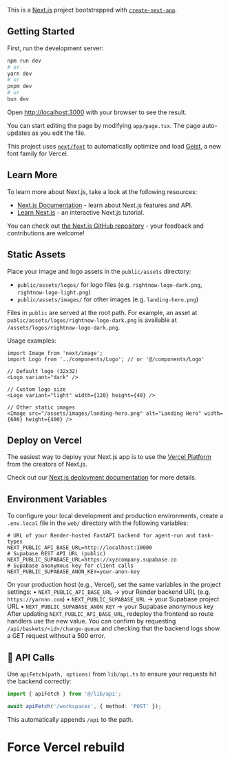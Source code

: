 This is a [Next.js](https://nextjs.org) project bootstrapped with [`create-next-app`](https://nextjs.org/docs/app/api-reference/cli/create-next-app).

## Getting Started

First, run the development server:

```bash
npm run dev
# or
yarn dev
# or
pnpm dev
# or
bun dev
```

Open [http://localhost:3000](http://localhost:3000) with your browser to see the result.

You can start editing the page by modifying `app/page.tsx`. The page auto-updates as you edit the file.

This project uses [`next/font`](https://nextjs.org/docs/app/building-your-application/optimizing/fonts) to automatically optimize and load [Geist](https://vercel.com/font), a new font family for Vercel.

## Learn More

To learn more about Next.js, take a look at the following resources:

- [Next.js Documentation](https://nextjs.org/docs) - learn about Next.js features and API.
- [Learn Next.js](https://nextjs.org/learn) - an interactive Next.js tutorial.

You can check out [the Next.js GitHub repository](https://github.com/vercel/next.js) - your feedback and contributions are welcome!

## Static Assets

Place your image and logo assets in the `public/assets` directory:
- `public/assets/logos/` for logo files (e.g. `rightnow-logo-dark.png`, `rightnow-logo-light.png`)
- `public/assets/images/` for other images (e.g. `landing-hero.png`)

Files in `public` are served at the root path. For example, an asset at
`public/assets/logos/rightnow-logo-dark.png` is available at `/assets/logos/rightnow-logo-dark.png`.

Usage examples:

```tsx
import Image from 'next/image';
import Logo from '../components/Logo'; // or '@/components/Logo'

// Default logo (32x32)
<Logo variant="dark" />

// Custom logo size
<Logo variant="light" width={120} height={40} />

// Other static images
<Image src="/assets/images/landing-hero.png" alt="Landing Hero" width={600} height={400} />
```

## Deploy on Vercel

The easiest way to deploy your Next.js app is to use the [Vercel Platform](https://vercel.com/new?utm_medium=default-template&filter=next.js&utm_source=create-next-app&utm_campaign=create-next-app-readme) from the creators of Next.js.

Check out our [Next.js deployment documentation](https://nextjs.org/docs/app/building-your-application/deploying) for more details.
  
## Environment Variables

To configure your local development and production environments, create a `.env.local` file in the `web/` directory with the following variables:
```env
# URL of your Render-hosted FastAPI backend for agent-run and task-types
NEXT_PUBLIC_API_BASE_URL=http://localhost:10000
# Supabase REST API URL (public)
NEXT_PUBLIC_SUPABASE_URL=https://xyzcompany.supabase.co
# Supabase anonymous key for client calls
NEXT_PUBLIC_SUPABASE_ANON_KEY=your-anon-key
```
On your production host (e.g., Vercel), set the same variables in the project settings:
  • `NEXT_PUBLIC_API_BASE_URL` → your Render backend URL (e.g. `https://yarnnn.com`)
  • `NEXT_PUBLIC_SUPABASE_URL` → your Supabase project URL
  • `NEXT_PUBLIC_SUPABASE_ANON_KEY` → your Supabase anonymous key
After updating `NEXT_PUBLIC_API_BASE_URL`, redeploy the frontend so route handlers
use the new value. You can confirm by requesting `/api/baskets/<id>/change-queue`
and checking that the backend logs show a GET request without a 500 error.

## 🔌 API Calls

Use `apiFetch(path, options)` from `lib/api.ts` to ensure your requests hit the backend correctly:

```ts
import { apiFetch } from '@/lib/api';

await apiFetch('/workspaces', { method: 'POST' });
```
This automatically appends `/api` to the path.
# Force Vercel rebuild
